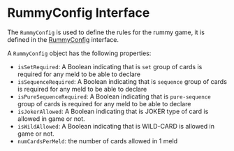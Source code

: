 # RummyConfig Interface

The `RummyConfig` is used to define the rules for the rummy game, it is defined in the [RummyConfig](src/interfaces/RummyConfig.ts) interface.

A `RummyConfig` object has the following properties:

- `isSetRequired`: A Boolean indicating that is `set` group of cards is required for any meld to be able to declare
- `isSequenceRequired`: A Boolean indicating that is `sequence` group of cards is required for any meld to be able to declare
- `isPureSequenceRequired`: A Boolean indicating that is `pure-sequence` group of cards is required for any meld to be able to declare
- `isJokerAllowed`: A Boolean indicating that is JOKER type of card is allowed in game or not.
- `isWildAllowed`: A Boolean indicating that is WILD-CARD is allowed in game or not.
- `numCardsPerMeld`: the number of cards allowed in 1 meld
